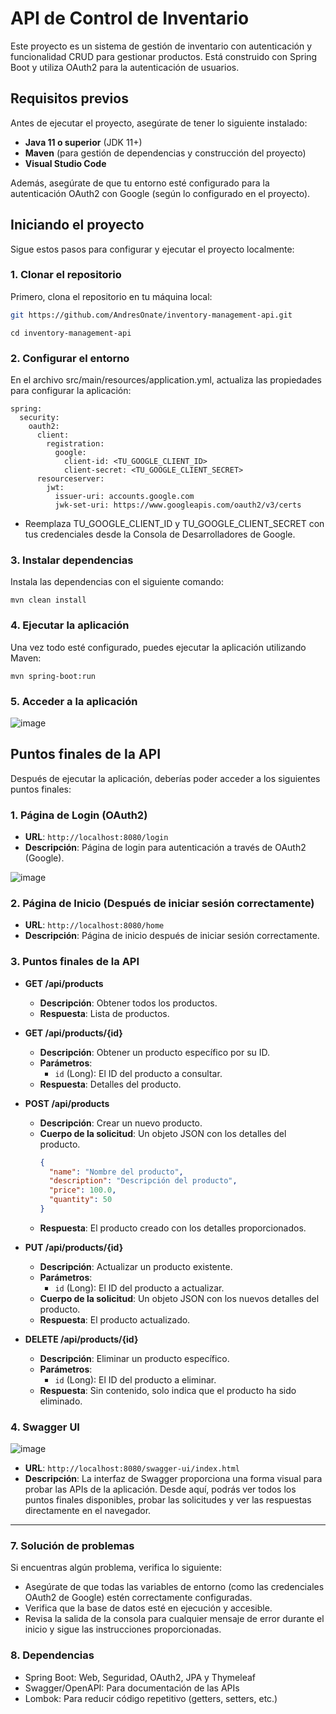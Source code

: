 # API de Control de Inventario

Este proyecto es un sistema de gestión de inventario con autenticación y funcionalidad CRUD para gestionar productos. Está construido con Spring Boot y utiliza OAuth2 para la autenticación de usuarios.

## Requisitos previos

Antes de ejecutar el proyecto, asegúrate de tener lo siguiente instalado:

- **Java 11 o superior** (JDK 11+)
- **Maven** (para gestión de dependencias y construcción del proyecto)
- **Visual Studio Code** 

Además, asegúrate de que tu entorno esté configurado para la autenticación OAuth2 con Google (según lo configurado en el proyecto).

## Iniciando el proyecto

Sigue estos pasos para configurar y ejecutar el proyecto localmente:

### 1. Clonar el repositorio

Primero, clona el repositorio en tu máquina local:

```bash
git https://github.com/AndresOnate/inventory-management-api.git
```

```
cd inventory-management-api
```

### 2. Configurar el entorno
En el archivo src/main/resources/application.yml, actualiza las propiedades para configurar la aplicación:
```
spring:
  security:
    oauth2:
      client:
        registration:
          google:
            client-id: <TU_GOOGLE_CLIENT_ID>
            client-secret: <TU_GOOGLE_CLIENT_SECRET>
      resourceserver:
        jwt:
          issuer-uri: accounts.google.com
          jwk-set-uri: https://www.googleapis.com/oauth2/v3/certs
```
- Reemplaza TU_GOOGLE_CLIENT_ID y TU_GOOGLE_CLIENT_SECRET con tus credenciales desde la Consola de Desarrolladores de Google. 

### 3. Instalar dependencias

Instala las dependencias con el siguiente comando:

```
mvn clean install
```
###  4. Ejecutar la aplicación
Una vez todo esté configurado, puedes ejecutar la aplicación utilizando Maven:
```
mvn spring-boot:run
```

### 5. Acceder a la aplicación

![image](https://github.com/user-attachments/assets/06f7cfdf-7852-4d7e-b170-27427c649dd3)

## Puntos finales de la API

Después de ejecutar la aplicación, deberías poder acceder a los siguientes puntos finales:

### 1. Página de Login (OAuth2)
- **URL**: `http://localhost:8080/login`
- **Descripción**: Página de login para autenticación a través de OAuth2 (Google).

![image](https://github.com/user-attachments/assets/53812694-dd84-4630-be6a-aae5b73006cb)

### 2. Página de Inicio (Después de iniciar sesión correctamente)
- **URL**: `http://localhost:8080/home`
- **Descripción**: Página de inicio después de iniciar sesión correctamente.

### 3. Puntos finales de la API

- **GET /api/products**
  - **Descripción**: Obtener todos los productos.
  - **Respuesta**: Lista de productos.
  
- **GET /api/products/{id}**
  - **Descripción**: Obtener un producto específico por su ID.
  - **Parámetros**:
    - `id` (Long): El ID del producto a consultar.
  - **Respuesta**: Detalles del producto.
  
- **POST /api/products**
  - **Descripción**: Crear un nuevo producto.
  - **Cuerpo de la solicitud**: Un objeto JSON con los detalles del producto.
    ```json
    {
      "name": "Nombre del producto",
      "description": "Descripción del producto",
      "price": 100.0,
      "quantity": 50
    }
    ```
  - **Respuesta**: El producto creado con los detalles proporcionados.

- **PUT /api/products/{id}**
  - **Descripción**: Actualizar un producto existente.
  - **Parámetros**:
    - `id` (Long): El ID del producto a actualizar.
  - **Cuerpo de la solicitud**: Un objeto JSON con los nuevos detalles del producto.
  - **Respuesta**: El producto actualizado.

- **DELETE /api/products/{id}**
  - **Descripción**: Eliminar un producto específico.
  - **Parámetros**:
    - `id` (Long): El ID del producto a eliminar.
  - **Respuesta**: Sin contenido, solo indica que el producto ha sido eliminado.

### 4. Swagger UI

![image](https://github.com/user-attachments/assets/44b6a5e3-be32-4091-8855-70f59916278d)

- **URL**: `http://localhost:8080/swagger-ui/index.html`
- **Descripción**: La interfaz de Swagger proporciona una forma visual para probar las APIs de la aplicación. Desde aquí, podrás ver todos los puntos finales disponibles, probar las solicitudes y ver las respuestas directamente en el navegador.

---

### 7. Solución de problemas
Si encuentras algún problema, verifica lo siguiente:

- Asegúrate de que todas las variables de entorno (como las credenciales OAuth2 de Google) estén correctamente configuradas.
- Verifica que la base de datos esté en ejecución y accesible.
- Revisa la salida de la consola para cualquier mensaje de error durante el inicio y sigue las instrucciones proporcionadas.

### 8. Dependencias
- Spring Boot: Web, Seguridad, OAuth2, JPA y Thymeleaf
- Swagger/OpenAPI: Para documentación de las APIs
- Lombok: Para reducir código repetitivo (getters, setters, etc.)
